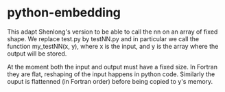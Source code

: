 # python-embedding

This adapt Shenlong's version to be able to call the nn on an array of fixed shape.
We replace test.py by testNN.py and in particular we call the function my_testNN(x, y),
where x is the input, and y is the array where the output will be stored.

At the moment both the input and output must have a fixed size. In Fortran they are flat,
reshaping of the input happens in python code. Similarly the ouput is flattenned (in Fortran order)
before being copied to y's memory. 

